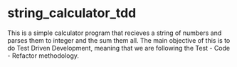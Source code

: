 # string_calculator_tdd

This is a simple calculator program that recieves a string of numbers and parses them to integer and the sum them all.
The main objective of this is to do Test Driven Development, meaning that we are following the Test - Code - Refactor methodology.
